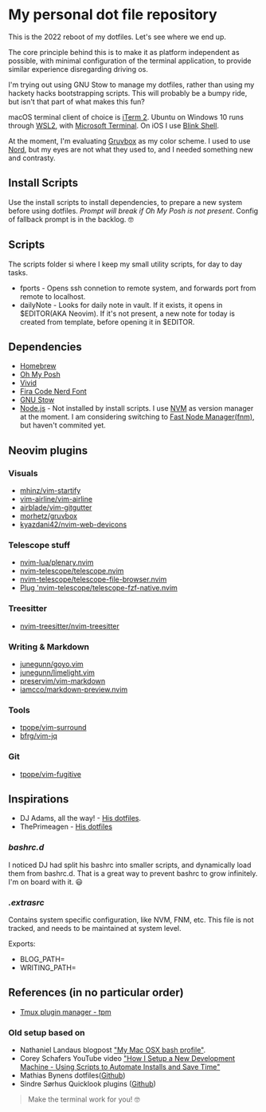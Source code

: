 # My personal dot file repository

This is the 2022 reboot of my dotfiles. Let's see where we end up.

The core principle behind this is to make it as platform independent as possible, with minimal configuration of the terminal application, to provide similar experience disregarding driving os.

I'm trying out using GNU Stow to manage my dotfiles, rather than using my hackety hacks bootstrapping scripts. This will probably be a bumpy ride, but isn't that part of what makes this fun?

macOS terminal client of choice is [iTerm 2](https://iterm2.com).
Ubuntu on Windows 10 runs through [WSL2](https://docs.microsoft.com/en-us/windows/wsl/install-win10), with [Microsoft Terminal](https://github.com/Microsoft/Terminal).
On iOS I use [Blink Shell](https://blink.sh).

At the moment, I'm evaluating [Gruvbox](https://github.com/morhetz/gruvbox) as my color scheme. I used to use [Nord](https://www.nordtheme.com/), but my eyes are not what they used to, and I needed something new and contrasty.

## Install Scripts
Use the install scripts to install dependencies, to prepare a new system before using dotfiles. _Prompt will break if Oh My Posh is not present_. Config of fallback prompt is in the backlog. 🤓

## Scripts

The scripts folder si where I keep my small utility scripts, for day to day tasks.

- fports - Opens ssh connetion to remote system, and forwards port from remote to localhost.
- dailyNote - Looks for daily note in vault. If it exists, it opens in $EDITOR(AKA Neovim). If it's not present, a new note for today is created from template, before opening it in $EDITOR.

## Dependencies

- [Homebrew](https://brew.sh/)
- [Oh My Posh](https://ohmyposh.dev/)
- [Vivid](https://github.com/sharkdp/vivid)
- [Fira Code Nerd Font](https://www.nerdfonts.com/)
- [GNU Stow](https://www.gnu.org/software/stow/)
- [Node.js](https://nodejs.org/en/) - Not installed by install scripts. I use [NVM](https://github.com/nvm-sh/nvm) as version manager at the moment. I am considering switching to [Fast Node Manager(fnm)](https://github.com/Schniz/fnm), but haven't commited yet.

## Neovim plugins
### Visuals
- [mhinz/vim-startify](https://github.com/mhinz/vim-startify)
- [vim-airline/vim-airline](https://github.com/vim-airline/vim-airline)
- [airblade/vim-gitgutter](https://github.com/airblade/vim-gitgutter)
- [morhetz/gruvbox](https://github.com/morhetz/gruvbox)
- [kyazdani42/nvim-web-devicons](https://github.com/kyazdani42/nvim-web-devicons)

### Telescope stuff
- [nvim-lua/plenary.nvim](https://github.com/nvim-lua/plenary.nvim)
- [nvim-telescope/telescope.nvim](https://github.com/nvim-telescope/telescope.nvim)
- [nvim-telescope/telescope-file-browser.nvim](https://github.com/nvim-telescope/telescope-file-browser.nvim)
- [Plug 'nvim-telescope/telescope-fzf-native.nvim](https://github.com/nvim-telescope/telescope-fzf-native.nvim)

### Treesitter
- [nvim-treesitter/nvim-treesitter](https://github.com/nvim-treesitter/nvim-treesitter)

### Writing & Markdown
- [junegunn/goyo.vim](https://github.com/junegunn/goyo.vim)
- [junegunn/limelight.vim](https://github.com/junegunn/limelight.vim)
- [preservim/vim-markdown](https://github.com/preservim/vim-markdown)
- [iamcco/markdown-preview.nvim](https://github.com/iamcco/markdown-preview.nvim)

### Tools
- [tpope/vim-surround](https://github.com/tpope/vim-surround])
- [bfrg/vim-jq](https://github.com/bfrg/vim-jq)

### Git
- [tpope/vim-fugitive](https://github.com/tpope/vim-fugitive])

## Inspirations

- DJ Adams, all the way! - [His dotfiles](https://github.com/qmacro/dotfiles).
- ThePrimeagen - [His dotfiles](https://github.com/ThePrimeagen/.dotfiles)

### _bashrc.d_

I noticed DJ had split his bashrc into smaller scripts, and dynamically load them from bashrc.d. That is a great way to prevent bashrc to grow infinitely. I'm on board with it. 😃

### _.extrasrc_

Contains system specific configuration, like NVM, FNM, etc. This file is not tracked, and needs to be maintained at system level.

Exports:
- BLOG_PATH=<path to rikosjett.com>
- WRITING_PATH=<path to writing vault>

## References (in no particular order)

- [Tmux plugin manager - tpm](https://github.com/tmux-plugins/tpm)

### Old setup based on

- Nathaniel Landaus blogpost ["My Mac OSX bash profile"](https://natelandau.com/my-mac-osx-bash_profile/).
- Corey Schafers YouTube video ["How I Setup a New Development Machine - Using Scripts to Automate Installs and Save Time"](https://www.youtube.com/watch?v=kIdiWut8eD8)
- Mathias Bynens dotfiles([Github](https://github.com/mathiasbynens/dotfiles))
- Sindre Sørhus Quicklook plugins ([Github](https://github.com/sindresorhus/quick-look-plugins))

> Make the terminal work for you! 🤓

